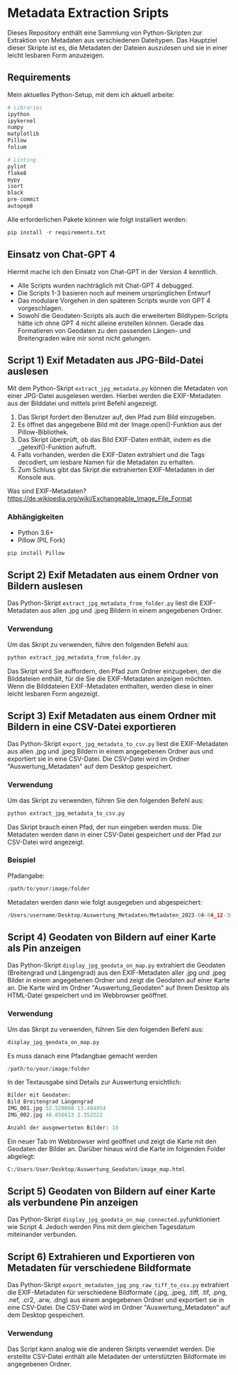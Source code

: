 # Metadata Extraction Sripts

Dieses Repository enthält eine Sammlung von Python-Skripten zur Extraktion von Metadaten aus verschiedenen Dateitypen. Das Hauptziel dieser Skripte ist es, die Metadaten der Dateien auszulesen und sie in einer leicht lesbaren Form anzuzeigen.

## Requirements

Mein aktuelles Python-Setup, mit dem ich aktuell arbeite:
```PYTHON
# Libraries
ipython
ipykernel
numpy
matplotlib
Pillow
folium

# Linting
pylint
flake8
mypy
isort
black
pre-commit
autopep8
```

Alle erforderlichen Pakete können wie folgt installiert werden:
```PYTHON
pip install -r requirements.txt
```

## Einsatz von Chat-GPT 4
Hiermit mache ich den Einsatz von Chat-GPT in der Version 4 kenntlich.
- Alle Scripts wurden nachträglich mit Chat-GPT 4 debugged.
- Die Scripts 1-3 basieren noch auf meinem ursprünglichen Entwurf
- Das modulare Vorgehen in den späteren Scripts wurde von GPT 4 vorgeschlagen.
- Sowohl die Geodaten-Scripts als auch die erweiterten Bildtypen-Scripts hätte ich ohne GPT 4 nicht alleine erstellen können. Gerade das Formatieren von Geodaten zu den passenden Längen- und Breitengraden wäre mir sonst nicht gelungen.

## Script 1) Exif Metadaten aus JPG-Bild-Datei auslesen

Mit dem Python-Skript `extract_jpg_metadata.py` können die Metadaten von einer JPG-Datei ausgelesen werden. Hierbei werden die EXIF-Metadaten aus der Bilddatei und mittels print Befehl angezeigt.

1. Das Skript fordert den Benutzer auf, den Pfad zum Bild einzugeben.
2. Es öffnet das angegebene Bild mit der Image.open()-Funktion aus der Pillow-Bibliothek.
3. Das Skript überprüft, ob das Bild EXIF-Daten enthält, indem es die _getexif()-Funktion aufruft.
4. Falls vorhanden, werden die EXIF-Daten extrahiert und die Tags decodiert, um lesbare Namen für die Metadaten zu erhalten.
5. Zum Schluss gibt das Skript die extrahierten EXIF-Metadaten in der Konsole aus.

Was sind EXIF-Metadaten?
https://de.wikipedia.org/wiki/Exchangeable_Image_File_Format

### Abhängigkeiten

- Python 3.6+
- Pillow (PIL Fork)

```PYTHON
pip install Pillow
```


## Script 2) Exif Metadaten aus einem Ordner von Bildern auslesen

Das Python-Skript `extract_jpg_metadata_from_folder.py` liest die EXIF-Metadaten aus allen .jpg und .jpeg Bildern in einem angegebenen Ordner.

### Verwendung

Um das Skript zu verwenden, führe den folgenden Befehl aus:
```PYTHON
python extract_jpg_metadata_from_folder.py
```

Das Skript wird Sie auffordern, den Pfad zum Ordner einzugeben, der die Bilddateien enthält, für die Sie die EXIF-Metadaten anzeigen möchten. Wenn die Bilddateien EXIF-Metadaten enthalten, werden diese in einer leicht lesbaren Form angezeigt.


## Script 3) Exif Metadaten aus einem Ordner mit Bildern in eine CSV-Datei exportieren

Das Python-Skript `export_jpg_metadata_to_csv.py` liest die EXIF-Metadaten aus allen .jpg und .jpeg Bildern in einem angegebenen Ordner aus und exportiert sie in eine CSV-Datei. Die CSV-Datei wird im Ordner "Auswertung_Metadaten" auf dem Desktop gespeichert.

### Verwendung

Um das Skript zu verwenden, führen Sie den folgenden Befehl aus:
```PYTHON
python extract_jpg_metadata_to_csv.py
```
Das Skript brauch einen Pfad, der nun eingeben werden muss. Die Metadaten werden dann in einer CSV-Datei gespeichert und der Pfad zur CSV-Datei wird angezeigt.

### Beispiel
Pfadangabe:
```PYTHON
/path/to/your/image/folder
```

Metadaten werden dann wie folgt ausgegeben und abgespeichert: 
```PYTHON
/Users/username/Desktop/Auswertung_Metadaten/Metadaten_2023-04-04_12-30-45.csv 
```

## Script 4) Geodaten von Bildern auf einer Karte als Pin anzeigen

Das Python-Skript `display_jpg_geodata_on_map.py` extrahiert die Geodaten (Breitengrad und Längengrad) aus den EXIF-Metadaten aller .jpg und .jpeg Bilder in einem angegebenen Ordner und zeigt die Geodaten auf einer Karte an. Die Karte wird im Ordner "Auswertung_Geodaten" auf Ihrem Desktop als HTML-Datei gespeichert und im Webbrowser geöffnet.

### Verwendung

Um das Skript zu verwenden, führen Sie den folgenden Befehl aus:
```PYTHON
display_jpg_geodata_on_map.py
```

Es muss danach eine Pfadangbae gemacht werden
```PYTHON
/path/to/your/image/folder
```
In der Textausgabe sind Details zur Auswertung ersichtlich: 
```PYTHON
Bilder mit Geodaten:
Bild Breitengrad Längengrad
IMG_001.jpg 52.520008 13.404954
IMG_002.jpg 48.856613 2.352222

Anzahl der ausgewerteten Bilder: 10
```

Ein neuer Tab im Webbrowser wird geöffnet und zeigt die Karte mit den Geodaten der Bilder an. Darüber hinaus wird die Karte im folgenden Folder abgelegt:
```PYTHON
C:/Users/User/Desktop/Auswertung_Geodaten/image_map.html
```

## Script 5) Geodaten von Bildern auf einer Karte als verbundene Pin anzeigen

Das Python-Skript `display_jpg_geodata_on_map_connected.py`funktioniert wie Script 4. Jedoch werden Pins mit dem gleichen Tagesdatum miteinander verbunden.

## Script 6) Extrahieren und Exportieren von Metadaten für verschiedene Bildformate

Das Python-Skript `export_metadaten_jpg_png_raw_tiff_to_csv.py` extrahiert die EXIF-Metadaten für verschiedene Bildformate (.jpg, .jpeg, .tiff, .tif, .png, .nef, .cr2, .arw, .dng) aus einem angegebenen Ordner und exportiert sie in eine CSV-Datei. Die CSV-Datei wird im Ordner "Auswertung_Metadaten" auf dem Desktop gespeichert.

### Verwendung

Das Script kann analog wie die anderen Skripts verwendet werden.  Die erstellte CSV-Datei enthält alle Metadaten der unterstützten Bildformate im angegebenen Ordner.

